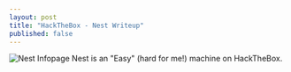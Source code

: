```yaml
---
layout: post
title: "HackTheBox - Nest Writeup"
published: false
---
```


![Nest Infopage](../images/Nest/31_nest_page.png)
Nest is an "Easy" (hard for me!) machine on HackTheBox.
